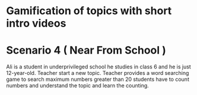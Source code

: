  # Gamification of topics with short intro videos
 # Scenario 4 ( Near From School )
 Ali is a student in underprivileged school he studies in class 6 and he is just 12-year-old. Teacher start a new topic. Teacher provides a word searching game to search maximum numbers greater than 20 students have to count numbers and understand the topic and learn the counting.
